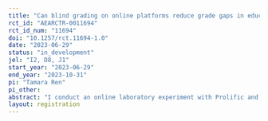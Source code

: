 ```yaml
---
title: "Can blind grading on online platforms reduce grade gaps in education?"
rct_id: "AEARCTR-0011694"
rct_id_num: "11694"
doi: "10.1257/rct.11694-1.0"
date: "2023-06-29"
status: "in_development"
jel: "I2, D8, J1"
start_year: "2023-06-29"
end_year: "2023-10-31"
pi: "Tamara Ren"
pi_other:
abstract: "I conduct an online laboratory experiment with Prolific and Qualtrics to evaluate whether blind grading on online platforms like Canvas might promote grade equity. I report the average impact on grade gaps by race and gender and the underlying behaviors that drive those gaps. In particular, I measure information seeking, time spent grading, order effects, and self-reported ratings. Motivated by rational inattention theory consistent with a Bayesian learning model with costly signal extraction, this experiment provides empirical evidence on whether statistical discrimination and endogenous inattention can explain grade differences."
layout: registration
---
```


